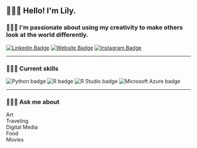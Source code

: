 ## 🙋🏻‍♀️ Hello! I'm Lily.

### 👩🏻‍🎨 I'm passionate about using my creativity to make others look at the world differently. 

[![Linkedin Badge](https://img.shields.io/badge/-LinkedIn-0e76a8?style=flat-square&logo=Linkedin&logoColor=white)](https://www.linkedin.com/in/lily-dosedel/) [![Website Badge](https://img.shields.io/badge/Website-3b5998?style=flat-square&logo=google-chrome&logoColor=white)](https://lilydosedel.com) [![Instagram Badge](https://img.shields.io/badge/Instagram-hotpink?style=flat-square&logo=instagram&logoColor=white&link=https%3A%2F%2Fwww.instagram.com%2Flil.dos%2F
)](https://www.instagram.com/lil.dos/)

---  

### 👩🏻‍💻 Current skills
![Python badge](https://img.shields.io/static/v1?message=Python&logo=Python&labelColor=3776AB&color=3776AB&logoColor=white&label=%20&style=for-the-badge) ![R badge](https://img.shields.io/static/v1?message=R%20programming&logo=R&logoColor=3776AB&label&style=for-the-badge&color=eee) ![R Studio badge](https://img.shields.io/static/v1?message=R%20Studio&logo=RStudio&labelColor=75AADB&color=75AADB&logoColor=white&label=%20&style=for-the-badge) ![Microsoft Azure badge](https://img.shields.io/static/v1?message=Azure&logo=Microsoft%20Azure&labelColor=0078D4&color=0078D4&logoColor=white&label=%20&style=for-the-badge) 

---

### 💁🏻‍♀️ Ask me about
Art  
Traveling  
Digital Media  
Food  
Movies  


<!--
**lilydosedel/lilydosedel** is a ✨ _special_ ✨ repository because its `README.md` (this file) appears on your GitHub profile.

Here are some ideas to get you started:

- 🔭 I’m currently working on ...
- 🌱 I’m currently learning ...
- 👯 I’m looking to collaborate on ...
- 🤔 I’m looking for help with ...
- 💬 Ask me about ...
- 📫 How to reach me: ...
- 😄 Pronouns: ...
- ⚡ Fun fact: ...
-->
